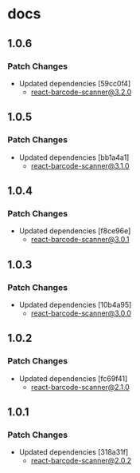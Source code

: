 # docs

## 1.0.6

### Patch Changes

- Updated dependencies [59cc0f4]
  - react-barcode-scanner@3.2.0

## 1.0.5

### Patch Changes

- Updated dependencies [bb1a4a1]
  - react-barcode-scanner@3.1.0

## 1.0.4

### Patch Changes

- Updated dependencies [f8ce96e]
  - react-barcode-scanner@3.0.1

## 1.0.3

### Patch Changes

- Updated dependencies [10b4a95]
  - react-barcode-scanner@3.0.0

## 1.0.2

### Patch Changes

- Updated dependencies [fc69f41]
  - react-barcode-scanner@2.1.0

## 1.0.1

### Patch Changes

- Updated dependencies [318a31f]
  - react-barcode-scanner@2.0.2
